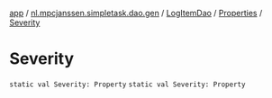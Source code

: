 [app](../../../index.md) / [nl.mpcjanssen.simpletask.dao.gen](../../index.md) / [LogItemDao](../index.md) / [Properties](index.md) / [Severity](.)

# Severity

`static val Severity: Property`
`static val Severity: Property`